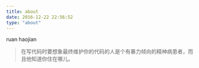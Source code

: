 ```yaml
---
title: about
date: 2016-12-22 22:56:52
type: "about"
---
```


ruan haojian
> 在写代码时要想象最终维护你的代码的人是个有暴力倾向的精神病患者，而且他知道你住在哪儿。
